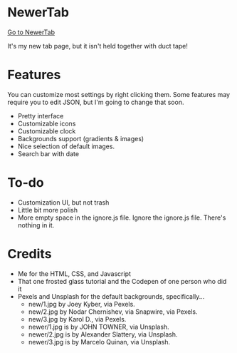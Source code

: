 # NewerTab

[Go to NewerTab](https://thev360.github.io/NewerTab)

It's my new tab page, but it isn't held together with duct tape!

# Features

You can customize most settings by right clicking them. Some features may require you to edit JSON, but I'm going to change that soon.

* Pretty interface
* Customizable icons
* Customizable clock
* Backgrounds support (gradients & images)
* Nice selection of default images.
* Search bar with date

# To-do

* Customization UI, but not trash
* Little bit more polish
* More empty space in the ignore.js file. Ignore the ignore.js file. There's nothing in it.

# Credits

* Me for the HTML, CSS, and Javascript
* That one frosted glass tutorial and the Codepen of one person who did it
* Pexels and Unsplash for the default backgrounds, specifically...
	* new/1.jpg by Joey Kyber, via Pexels.
	* new/2.jpg by Nodar Chernishev, via Snapwire, via Pexels.
	* new/3.jpg by Karol D., via Pexels.
	* newer/1.jpg is by JOHN TOWNER, via Unsplash.
	* newer/2.jpg is by Alexander Slattery, via Unsplash.
	* newer/3.jpg is by Marcelo Quinan, via Unsplash.
